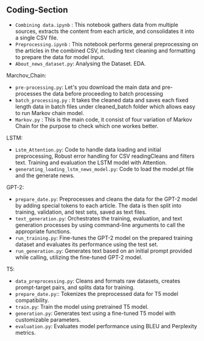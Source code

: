 ## Coding-Section

- `Combining data.ipynb` : This notebook gathers data from multiple sources, extracts the content from each article, and consolidates it into a single CSV file.
- `Preprocessing.ipynb` : This notebook performs general preprocessing on the articles in the combined CSV, including text cleaning and formatting to prepare the data for model input.
- `About_news_dataset.py`: Analysing the Dataset. EDA.

Marchov_Chain:

- `pre-processing.py`: Let's you download the main data and pre-processes the data before proceeding to batch processing
- `batch_processing.py` : It takes the cleaned data and saves each fixed length data in batch files under cleaned_batch folder which allows easy to run Markov chain model.
- `Markov.py` : This is the main code, it consist of four variation of Markov Chain for the purpose to check which one workes better.

LSTM:

- `Lstm_Attention.py`: Code to handle data loading and initial preprocessing, Robust error handling for CSV readingCleans and filters text. Training and evaluation the LSTM model with Attention.
- `generating_loading_lstm_news_model.py`: Code to load the model.pt file and the generate news.

GPT-2:

- `prepare_date.py`: Preprocesses and cleans the data for the GPT-2 model by adding special tokens to each article. The data is then split into training, validation, and test sets, saved as text files.
- `text_generation.py`: Orchestrates the training, evaluation, and text generation processes by using command-line arguments to call the appropriate functions.
- `run_training.py`: Fine-tunes the GPT-2 model on the prepared training dataset and evaluates its performance using the test set.
- `run_generation.py`: Generates text based on an initial prompt provided while calling, utilizing the fine-tuned GPT-2 model.

T5:
- `data_preprocessing.py`: Cleans and formats raw datasets, creates prompt-target pairs, and splits data for training.
- `prepare_date.py`:: Tokenizes the preprocessed data for T5 model compatibility.
- `train.py`: Train the model using pretrained T5 model.
- `generation.py`: Generates text using a fine-tuned T5 model with customizable parameters.
- `evaluation.py`: Evaluates model performance using BLEU and Perplexity metrics.
